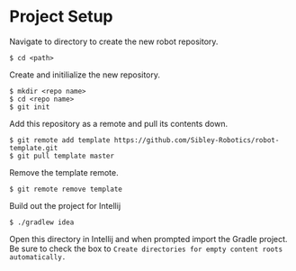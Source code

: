 # Project Setup

Navigate to directory to create the new robot repository.

    $ cd <path>
    
Create and initilialize the new repository.

    $ mkdir <repo name>
    $ cd <repo name>
    $ git init
    
Add this repository as a remote and pull its contents down.

    $ git remote add template https://github.com/Sibley-Robotics/robot-template.git
    $ git pull template master
    
Remove the template remote.

    $ git remote remove template
    
Build out the project for Intellij

    $ ./gradlew idea
    
Open this directory in Intellij and when prompted import the Gradle project. Be sure to check the box to `Create directories for empty content roots automatically.`